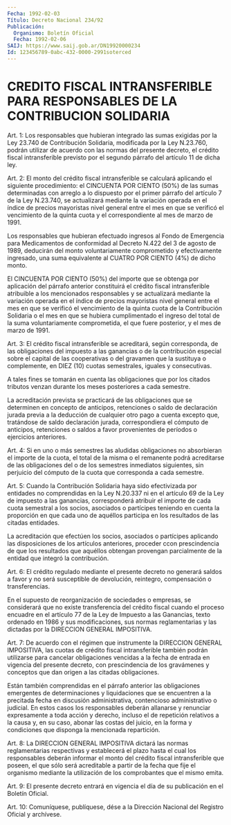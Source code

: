 ```yaml
---
Fecha: 1992-02-03
Título: Decreto Nacional 234/92
Publicación:
  Organismo: Boletín Oficial
  Fecha: 1992-02-06
SAIJ: https://www.saij.gob.ar/DN19920000234
Id: 123456789-0abc-432-0000-2991soterced
---
```

# CREDITO FISCAL INTRANSFERIBLE PARA RESPONSABLES DE LA CONTRIBUCION SOLIDARIA

<a id="1"></a>
Art.  1:  Los  responsables  que  hubieran integrado las sumas exigidas  por la Ley 23.740 de Contribución  Solidaria,  modificada por la Ley  N.23.760, podrán utilizar de acuerdo con las normas del presente decreto,  el crédito fiscal intransferible previsto por el segundo párrafo del artículo 11 de dicha ley.

<a id="2"></a>
Art. 2: El monto del crédito fiscal intransferible se calculará aplicando  el  siguiente  procedimiento:  el  CINCUENTA  POR CIENTO (50%) de las sumas determinadas con arreglo a lo dispuesto  por  el primer  párrafo  del  artículo 7 de la Ley N.23.740, se actualizará mediante la variación operada  en  el  índice de precios mayoristas nivel general entre el mes en que se verificó  el vencimiento de la quinta  cuota  y  el correspondiente al mes de marzo  de  1991.

Los responsables que  hubieran  efectuado  ingresos  al  Fondo  de Emergencia  para Medicamentos de conformidad al Decreto N.422 del 3 de agosto de 1989, deducirán del monto voluntariamente comprometido  y  efectivamente  ingresado,  una suma equivalente al CUATRO POR CIENTO (4%) de dicho monto.

El  CINCUENTA  POR  CIENTO (50%) del importe que  se  obtenga  por aplicación  del párrafo  anterior  constituirá  el  crédito  fiscal intransferible  atribuible  a  los  mencionados  responsables  y se actualizará  mediante  la variación operada en el índice de precios mayoristas nivel general  entre  el  mes  en  que  se  verificó  el vencimiento  de  la  quinta cuota de la Contribución Solidaria o el mes en que se hubiera  cumplimentado  el  ingreso  del  total de la suma  voluntariamente  comprometida, el que fuere posterior,  y  el mes de marzo de 1991.

<a id="3"></a>
Art.  3: El crédito fiscal intransferible se acreditará, según corresponda,  de las obligaciones del impuesto a las ganancias o de la contribución  especial  sobre  el  capital de las cooperativas o del gravamen que la sustituya o complemente,  en  DIEZ  (10) cuotas semestrales, iguales y consecutivas.

A  tales fines se tomarán en cuenta las obligaciones que  por  los citados  tributos  venzan  durante  los  meses  posteriores  a cada semestre.

La acreditación prevista se practicará de las obligaciones que  se determinen  en  concepto  de  anticipos,  retenciones  o  saldo  de declaración  jurada  previa a la deducción de cualquier otro pago a cuenta  excepto  que,  tratándose   de  saldo  declaración  jurada, correspondiera  el cómputo de anticipos,  retenciones  o  saldos  a favor provenientes de períodos o ejercicios anteriores.

<a id="4"></a>
Art. 4: Si en uno o más semestres las aludidas obligaciones no absorbieran  el  importe  de  la  cuota,  el total de la misma o el remanente  podrá  acreditarse  de las obligaciones  del  o  de  los semestres inmediatos siguientes,  sin  perjuicio  del cómputo de la cuota que corresponda a cada semestre.

<a id="5"></a>
Art. 5: Cuando la Contribución Solidaria haya sido efectivizada por  entidades no comprendidas en la Ley N.20.337 ni en el artículo 69 de  la  Ley  de impuesto a las ganancias, corresponderá atribuir el importe de cada  cuota  semestral  a  los  socios,  asociados  o partícipes  teniendo  en  cuenta  la  proporción en que cada uno de aquéllos participa en los resultados de  las citadas entidades.

La acreditación que efectúen los socios,  asociados  o  partícipes aplicando  las  disposiciones de los artículos anteriores, proceder ccon prescindencia  de  que  los  resultados  que aquéllos obtengan provengan parcialmente de la entidad que integró  la  contribución.

<a id="6"></a>
Art.  6:  El  crédito regulado mediante el presente decreto no generará  saldos a favor  y  no  será  susceptible  de  devolución, reintegro, compensación o transferencias.

En el supuesto  de  reorganización  de  sociedades  o empresas, se considerará  que no existe transferencia del crédito fiscal  cuando el proceso encuadre  en  el artículo 77 de la Ley de Impuesto a las Ganancias, texto ordenado  en 1986 y sus modificaciones, sus normas reglamentarias y las dictadas  por la DIRECCION GENERAL IMPOSITIVA.

<a id="7"></a>
Art. 7: De acuerdo con el régimen que instrumente la DIRECCION GENERAL  IMPOSITIVA,  las  cuotas  de crédito fiscal intransferible también podrán utilizarse para cancelar  obligaciones vencidas a la fecha de entrada en vigencia del presente decreto, con prescindencia de los gravámenes y conceptos  que  dan  origen a las citadas obligaciones.

Están también comprendidas en el párrafo anterior las obligaciones emergentes de determinaciones y liquidaciones  que  se encuentren  a  la  precitada  fecha  en  discusión  administrativa, contencioso   administrativo  o  judicial.  En  estos  casos    los responsables deberán  allanarse  y  renunciar  expresamente  a toda acción y derecho, incluso el de repetición relativos a la causa  y, en su caso, abonar las costas del juicio, en la forma y condiciones que disponga la mencionada repartición.

<a id="8"></a>
Art.  8:  La  DIRECCION  GENERAL IMPOSITIVA dictará las normas reglamentarias respectivas y establecerá  el  plazo  hasta  el cual los  responsables  deberán  informar  el  monto  del crédito fiscal intransferible  que poseen, el que sólo será acreditable  a  partir de la fecha que fije  el  organismo  mediante la utilización de los comprobantes que el mismo emita.

<a id="9"></a>
Art.  9:  El presente decreto entrará en vigencia el día de su publicación en el Boletín Oficial.

<a id="10"></a>
Art. 10: Comuníquese, publíquese, dése a la Dirección Nacional del Registro Oficial y archívese.